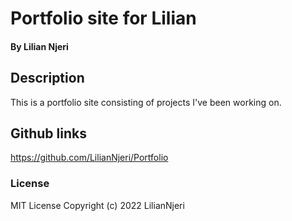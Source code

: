 # Portfolio site for Lilian

#### By Lilian Njeri

## Description
This is a portfolio site consisting of projects I've been working on.

## Github links
https://github.com/LilianNjeri/Portfolio

### License
MIT License
Copyright (c) 2022 LilianNjeri
